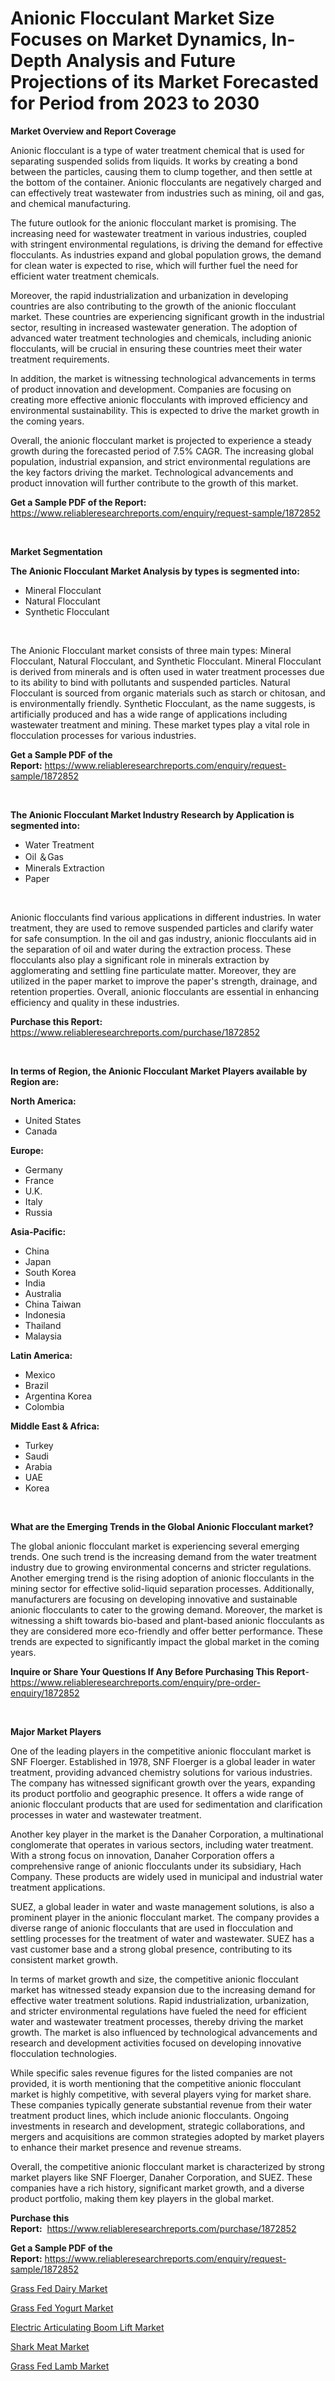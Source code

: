 <p><h1>Anionic Flocculant Market Size Focuses on Market Dynamics, In-Depth Analysis and Future Projections of its Market Forecasted for Period from 2023 to 2030</h1></p><p><strong>Market Overview and Report Coverage</strong></p>
<p><p>Anionic flocculant is a type of water treatment chemical that is used for separating suspended solids from liquids. It works by creating a bond between the particles, causing them to clump together, and then settle at the bottom of the container. Anionic flocculants are negatively charged and can effectively treat wastewater from industries such as mining, oil and gas, and chemical manufacturing.</p><p>The future outlook for the anionic flocculant market is promising. The increasing need for wastewater treatment in various industries, coupled with stringent environmental regulations, is driving the demand for effective flocculants. As industries expand and global population grows, the demand for clean water is expected to rise, which will further fuel the need for efficient water treatment chemicals.</p><p>Moreover, the rapid industrialization and urbanization in developing countries are also contributing to the growth of the anionic flocculant market. These countries are experiencing significant growth in the industrial sector, resulting in increased wastewater generation. The adoption of advanced water treatment technologies and chemicals, including anionic flocculants, will be crucial in ensuring these countries meet their water treatment requirements.</p><p>In addition, the market is witnessing technological advancements in terms of product innovation and development. Companies are focusing on creating more effective anionic flocculants with improved efficiency and environmental sustainability. This is expected to drive the market growth in the coming years.</p><p>Overall, the anionic flocculant market is projected to experience a steady growth during the forecasted period of 7.5% CAGR. The increasing global population, industrial expansion, and strict environmental regulations are the key factors driving the market. Technological advancements and product innovation will further contribute to the growth of this market.</p></p>
<p><strong>Get a Sample PDF of the Report:</strong> <a href="https://www.reliableresearchreports.com/enquiry/request-sample/1872852">https://www.reliableresearchreports.com/enquiry/request-sample/1872852</a></p>
<p>&nbsp;</p>
<p><strong>Market Segmentation</strong></p>
<p><strong>The Anionic Flocculant Market Analysis by types is segmented into:</strong></p>
<p><ul><li>Mineral Flocculant</li><li>Natural Flocculant</li><li>Synthetic Flocculant</li></ul></p>
<p>&nbsp;</p>
<p><p>The Anionic Flocculant market consists of three main types: Mineral Flocculant, Natural Flocculant, and Synthetic Flocculant. Mineral Flocculant is derived from minerals and is often used in water treatment processes due to its ability to bind with pollutants and suspended particles. Natural Flocculant is sourced from organic materials such as starch or chitosan, and is environmentally friendly. Synthetic Flocculant, as the name suggests, is artificially produced and has a wide range of applications including wastewater treatment and mining. These market types play a vital role in flocculation processes for various industries.</p></p>
<p><strong>Get a Sample PDF of the Report:</strong>&nbsp;<a href="https://www.reliableresearchreports.com/enquiry/request-sample/1872852">https://www.reliableresearchreports.com/enquiry/request-sample/1872852</a></p>
<p>&nbsp;</p>
<p><strong>The Anionic Flocculant Market Industry Research by Application is segmented into:</strong></p>
<p><ul><li>Water Treatment</li><li>Oil ＆Gas</li><li>Minerals Extraction</li><li>Paper</li></ul></p>
<p>&nbsp;</p>
<p><p>Anionic flocculants find various applications in different industries. In water treatment, they are used to remove suspended particles and clarify water for safe consumption. In the oil and gas industry, anionic flocculants aid in the separation of oil and water during the extraction process. These flocculants also play a significant role in minerals extraction by agglomerating and settling fine particulate matter. Moreover, they are utilized in the paper market to improve the paper's strength, drainage, and retention properties. Overall, anionic flocculants are essential in enhancing efficiency and quality in these industries.</p></p>
<p><strong>Purchase this Report:</strong>&nbsp; <a href="https://www.reliableresearchreports.com/purchase/1872852">https://www.reliableresearchreports.com/purchase/1872852</a></p>
<p>&nbsp;</p>
<p><strong>In terms of Region, the Anionic Flocculant Market Players available by Region are:</strong></p>
<p>
    <p> <strong> North America: </strong>
        <ul>
            <li>United States</li>
            <li>Canada</li>
        </ul>
        </p> 
    <p> <strong> Europe: </strong>
        <ul>
            <li>Germany</li>
            <li>France</li>
            <li>U.K.</li>
            <li>Italy</li>
            <li>Russia</li>
        </ul>
        </p> 
    <p> <strong> Asia-Pacific: </strong>
        <ul>
            <li>China</li>
            <li>Japan</li>
            <li>South Korea</li>
            <li>India</li>
            <li>Australia</li>
            <li>China Taiwan</li>
            <li>Indonesia</li>
            <li>Thailand</li>
            <li>Malaysia</li>
        </ul>
        </p> 
    <p> <strong> Latin America: </strong>
        <ul>
            <li>Mexico</li>
            <li>Brazil</li>
            <li>Argentina Korea</li>
            <li>Colombia</li>
        </ul>
        </p> 
    <p> <strong> Middle East & Africa: </strong>
        <ul>
            <li>Turkey</li>
            <li>Saudi</li>
            <li>Arabia</li>
            <li>UAE</li>
            <li>Korea</li>
        </ul>
    </p>
    </p>
<p>&nbsp;</p>
<p><strong>What are the Emerging Trends in the Global Anionic Flocculant market?</strong></p>
<p><p>The global anionic flocculant market is experiencing several emerging trends. One such trend is the increasing demand from the water treatment industry due to growing environmental concerns and stricter regulations. Another emerging trend is the rising adoption of anionic flocculants in the mining sector for effective solid-liquid separation processes. Additionally, manufacturers are focusing on developing innovative and sustainable anionic flocculants to cater to the growing demand. Moreover, the market is witnessing a shift towards bio-based and plant-based anionic flocculants as they are considered more eco-friendly and offer better performance. These trends are expected to significantly impact the global market in the coming years.</p></p>
<p><strong>Inquire or Share Your Questions If Any Before Purchasing This Report</strong>- <a href="https://www.reliableresearchreports.com/enquiry/pre-order-enquiry/1872852">https://www.reliableresearchreports.com/enquiry/pre-order-enquiry/1872852</a></p>
<p>&nbsp;</p>
<p><strong>Major Market Players</strong></p>
<p><p>One of the leading players in the competitive anionic flocculant market is SNF Floerger. Established in 1978, SNF Floerger is a global leader in water treatment, providing advanced chemistry solutions for various industries. The company has witnessed significant growth over the years, expanding its product portfolio and geographic presence. It offers a wide range of anionic flocculant products that are used for sedimentation and clarification processes in water and wastewater treatment.</p><p>Another key player in the market is the Danaher Corporation, a multinational conglomerate that operates in various sectors, including water treatment. With a strong focus on innovation, Danaher Corporation offers a comprehensive range of anionic flocculants under its subsidiary, Hach Company. These products are widely used in municipal and industrial water treatment applications.</p><p>SUEZ, a global leader in water and waste management solutions, is also a prominent player in the anionic flocculant market. The company provides a diverse range of anionic flocculants that are used in flocculation and settling processes for the treatment of water and wastewater. SUEZ has a vast customer base and a strong global presence, contributing to its consistent market growth.</p><p>In terms of market growth and size, the competitive anionic flocculant market has witnessed steady expansion due to the increasing demand for effective water treatment solutions. Rapid industrialization, urbanization, and stricter environmental regulations have fueled the need for efficient water and wastewater treatment processes, thereby driving the market growth. The market is also influenced by technological advancements and research and development activities focused on developing innovative flocculation technologies.</p><p>While specific sales revenue figures for the listed companies are not provided, it is worth mentioning that the competitive anionic flocculant market is highly competitive, with several players vying for market share. These companies typically generate substantial revenue from their water treatment product lines, which include anionic flocculants. Ongoing investments in research and development, strategic collaborations, and mergers and acquisitions are common strategies adopted by market players to enhance their market presence and revenue streams.</p><p>Overall, the competitive anionic flocculant market is characterized by strong market players like SNF Floerger, Danaher Corporation, and SUEZ. These companies have a rich history, significant market growth, and a diverse product portfolio, making them key players in the global market.</p></p>
<p><strong>Purchase this Report:</strong>&nbsp;&nbsp;<a href="https://www.reliableresearchreports.com/purchase/1872852">https://www.reliableresearchreports.com/purchase/1872852</a></p>
<p></p>
<p><strong>Get a Sample PDF of the Report:</strong>&nbsp;<a href="https://www.reliableresearchreports.com/enquiry/request-sample/1872852">https://www.reliableresearchreports.com/enquiry/request-sample/1872852</a></p>
<p><p><a href="https://medium.com/@andrewhills1925/grass-fed-dairy-market-trends-and-market-analysis-forecasted-for-period-2023-2030-9d70a6d43301">Grass Fed Dairy Market</a></p><p><a href="https://medium.com/@jeromekling1967/grass-fed-yogurt-nbsp-market-focuses-on-market-share-size-and-projected-forecast-till-2030-d84925ca4bc7">Grass Fed Yogurt Market</a></p><p><a href="https://medium.com/@miningmaster/electric-articulating-boom-lift-market-size-cagr-trends-2024-2030-d44a879fdc37">Electric Articulating Boom Lift Market</a></p><p><a href="https://medium.com/@terrellconn/shark-meat-market-insights-into-market-cagr-market-trends-and-growth-strategies-29c6a50346c9">Shark Meat Market</a></p><p><a href="https://medium.com/@leliajewess/grass-fed-lamb-market-exploring-market-share-market-trends-and-future-growth-3a80d8404c01">Grass Fed Lamb Market</a></p></p>
